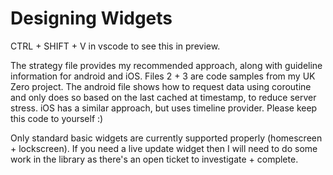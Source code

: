 # Designing Widgets

CTRL + SHIFT + V in vscode to see this in preview.

The strategy file provides my recommended approach, along with guideline information for android and iOS. Files 2 + 3 are code samples from my UK Zero project. The android file shows how to request data using coroutine and only does so based on the last cached at timestamp, to reduce server stress. iOS has a similar approach, but uses timeline provider. Please keep this code to yourself :)

Only standard basic widgets are currently supported properly (homescreen + lockscreen). If you need a live update widget then I will need to do some work in the library as there's an open ticket to investigate + complete.